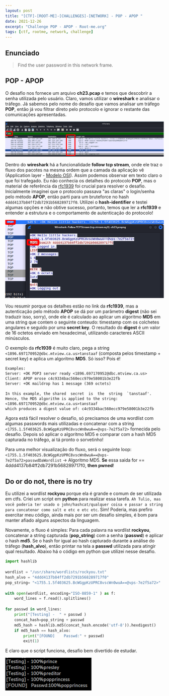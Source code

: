 ```yaml
---
layout: post
title: "[CTF]-[ROOT-ME]-[CHALLENGES]-[NETWORK] - POP - APOP "
date: 2021-12-26
excerpt: "Challenge POP - APOP - Root-me.org"
tags: [ctf, rootme, network, challenge]
---
```


## Enunciado

>Find the user password in this network frame.

## POP - APOP

O desafio nos fornece um arquivo **ch23.pcap** e temos que descobrir a senha utilizada pelo usuário. Claro, vamos utilizar o __wireshark__ e analisar o tráfego. Já sabemos pelo nome do desafio que vamos analisar um tráfego __POP__, então já vou filtrar direto pelo protocolo e ignorar o restante das comunicações apresentadas.

![POP - APOP - 1](/img_posts/ctf/rootme/network/pop-apop-1.png)

Dentro do __wireshark__ há a funcionalidade __follow tcp stream__, onde ele traz o fluxo dos pacotes na mesma ordem que a camada da aplicação vê (Application layer - [Modelo OSI](https://pt.wikipedia.org/wiki/Modelo_OSI)). Assim podemos observar em texto claro o que foi trafegado. Eu não conhecia os detalhes do protocolo __POP__, mas o material de referência da [rfc1939](https://repository.root-me.org/RFC/EN%20-%20rfc1939.txt) foi crucial para resolver o desafio. Inicialmente imaginei que o protocolo passava "as claras" o login/senha pelo método __APOP__, então parti para um bruteforce no hash `4ddd4137b84ff2db7291b568289717f0`. Utilizei o __hash-identifier__ e testei algumas opções e não obtive sucesso, portanto, temos que ler a __rfc1939__ e entender a estrutura e o comportamento de autenticação do protocolo!

![POP - APOP - 2](/img_posts/ctf/rootme/network/pop-apop-2.png)

 Vou resumir porque os detalhes estão no link da __rfc1939__, mas a autenticação pelo método __APOP__ se dá por um parâmetro __digest__ (não sei traduzir isso, sorry), onde ele é calculado ao aplicar um algoritmo __MD5__ em uma string que contem o seguinte conteudo: timestamp com os colchetes angulares e seguido por uma __secret key__. O resultado do __digest__ é um valor de 16 octetos enviado em hexadecimal, utilizando caracteres ASCII minúsculos.

 O exemplo da __rfc1939__ é muito claro, pega a string `<1896.697170952@dbc.mtview.ca.us>tanstaaf` (composta pelos timestamp + secret key) e aplica um algoritmo __MD5__. Só isso? Pois é!

```
Examples:
Server: +OK POP3 server ready <1896.697170952@dbc.mtview.ca.us>
Client: APOP mrose c4c9334bac560ecc979e58001b3e22fb
Server: +OK maildrop has 1 message (369 octets)
 
In this example, the shared  secret  is  the  string  `tanstaaf'.
Hence, the MD5 algorithm is applied to the string: <1896.697170952@dbc.mtview.ca.us>tanstaaf
which produces a digest value of: c4c9334bac560ecc979e58001b3e22fb
```

Agora está fácil resolver o desafio, só precisamos de uma wordlist com algumas passwords mais utilizadas e concatenar com a string `<1755.1.5f403625.BcWGgpKzUPRC8vscWn0wuA==@vps-7e2f5a72>` fornecida pelo desafio. Depois só aplicar o algoritmo MD5 e comparar com a hash MD5 capturada no tráfego, ai tá pronto o sorvetinho!

Para uma melhor visualização do fluxo, será o seguinte loop: `<1755.1.5f403625.BcWGgpKzUPRC8vscWn0wuA==@vps-7e2f5a72>passwdDaWordlist` -> Algoritmo MD5. __Se__ essa saida for == 4ddd4137b84ff2db7291b568289717f0, __then pwned__!


## Do or do not, there is no try

Eu utilizei a wordlist __rockyou__ porque ela é grande e comum de ser utilizada em ctfs. Criei um script em __python__ para realizar essa tarefa. `Ah Tulio, mas você poderia ter usado o john/hashcat/qualquer coisa e passar a string para concatenar como salt e etc e etc etc`. Sim! Poderia, mas prefiro exercitar meu código, ainda mais por ser um desafio simples, é bom para manter afiado alguns aspectos da linguagem.

Novamente, o fluxo é simples: Para cada palavra na wordlist __rockyou__, concatenar a string capturada (__pop_string__) com a senha (__passwd__) e aplicar o hash __md5__. Se o hash for igual ao hash capturado durante a análise do tráfego (__hash_alvo__), então printar na tela  a __passwd__ utilizada para atingir qual resultado. Abaixo há o código em python que utilizei nesse desafio.

~~~ python
import hashlib

wordlist = "/usr/share/wordlists/rockyou.txt"
hash_alvo = "4ddd4137b84ff2db7291b568289717f0"
pop_string= "<1755.1.5f403625.BcWGgpKzUPRC8vscWn0wuA==@vps-7e2f5a72>"

with open(wordlist, encoding="ISO-8859-1" ) as f:
    word_lines = f.read().splitlines()

for passwd in word_lines:
    print("[Testing] -  " + passwd )
    concat_hash=pop_string + passwd
    md5_hash = hashlib.md5(concat_hash.encode('utf-8')).hexdigest()
    if md5_hash == hash_alvo:
        print("[FOUND]    Passwd:" + passwd)
        exit(1)
~~~

E claro que o script funciona, desafio bem divertido de estudar.

![POP - APOP - 3](/img_posts/ctf/rootme/network/pop-apop-3.png)
